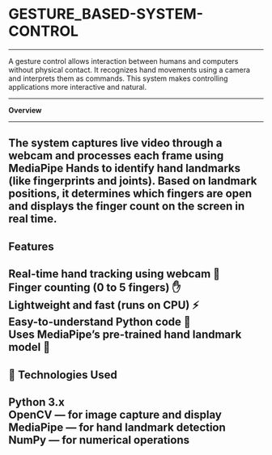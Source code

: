 # GESTURE_BASED-SYSTEM-CONTROL
----------------------------------------------------------------------------------------------------------
A gesture control allows interaction between humans and computers without physical contact. It recognizes hand movements using a camera and interprets them as commands. This system makes controlling applications more interactive and natural.

__________________________________________________________________________________________________________

**Overview**

-----------------------------------------------------------------------------------------------------------
The system captures live video through a webcam and processes each frame using **MediaPipe Hands** to identify hand landmarks (like fingerprints and joints).
Based on landmark positions, it determines which fingers are open and displays the **finger count** on the screen in real time.
-------------------------------------------------------------------------------------------------------------
**Features**
-------------------------------------------------------------------------------------------------------------
Real-time hand tracking using webcam 🎥
<br>
Finger counting (0 to 5 fingers) ✋
<br>
Lightweight and fast (runs on CPU) ⚡
<br>
Easy-to-understand Python code 🐍
<br>
Uses MediaPipe’s pre-trained hand landmark model 🤖
------------------------------------------------------------------------------------------------------------
🧩 **Technologies Used**
------------------------------------------------------------------------------------------------------------
**Python 3.x**
<br>
**OpenCV** — for image capture and display
<br>
**MediaPipe** — for hand landmark detection
<br>
**NumPy** — for numerical operations
-----------------------------------------------------------------------------------------------------------













